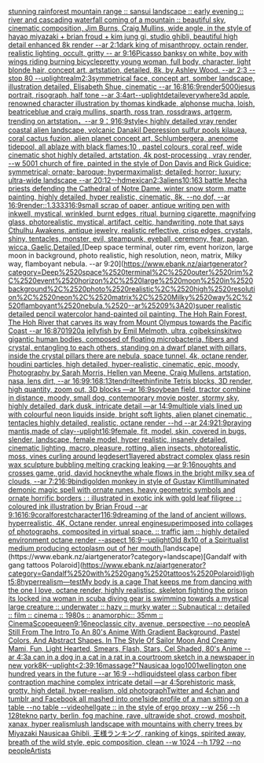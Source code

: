 [stunning rainforest mountain range :: sansui landscape :: early evening ::  river and cascading waterfall coming of a mountain ::  beautiful sky, cinematic composition, Jim Burns, Craig Mullins, wide angle, in the style of hayao miyazaki + brian froud + kim jung gi, studio ghibli, beautiful high detail enhanced 8k render --ar 2:1](https://www.ebank.nz/aiartgenerator?category=stunning%2520rainforest%2520mountain%2520range%2520%3A%3A%2520sansui%2520landscape%2520%3A%3A%2520early%2520evening%2520%3A%3A%2520%2520river%2520and%2520cascading%2520waterfall%2520coming%2520of%2520a%2520mountain%2520%3A%3A%2520%2520beautiful%2520sky%2C%2520cinematic%2520composition%2C%2520Jim%2520Burns%2C%2520Craig%2520Mullins%2C%2520wide%2520angle%2C%2520in%2520the%2520style%2520of%2520hayao%2520miyazaki%2520%2B%2520brian%2520froud%2520%2B%2520kim%2520jung%2520gi%2C%2520studio%2520ghibli%2C%2520beautiful%2520high%2520detail%2520enhanced%25208k%2520render%2520--ar%25202%3A1)[dark king of misanthropy, octain render, realistic lighting, occult, gritty -- ar 9:16](https://www.ebank.nz/aiartgenerator?category=dark%2520king%2520of%2520misanthropy%2C%2520octain%2520render%2C%2520realistic%2520lighting%2C%2520occult%2C%2520gritty%2520--%2520ar%25209%3A16)[Picasso banksy on white, boy with wings riding burning bicycle](https://www.ebank.nz/aiartgenerator?category=Picasso%2520banksy%2520on%2520white%2C%2520boy%2520with%2520wings%2520riding%2520burning%2520bicycle)[pretty young woman, full body, character, light blonde hair, concept art, artstation, detailed, 8k, by Ashley Wood. --ar 2:3 --stop 80 --uplight](https://www.ebank.nz/aiartgenerator?category=pretty%2520young%2520woman%2C%2520full%2520body%2C%2520character%2C%2520light%2520blonde%2520hair%2C%2520concept%2520art%2C%2520artstation%2C%2520detailed%2C%25208k%2C%2520by%2520Ashley%2520Wood.%2520--ar%25202%3A3%2520--stop%252080%2520--uplight)[realm](https://www.ebank.nz/aiartgenerator?category=realm)[2:3](https://www.ebank.nz/aiartgenerator?category=2%3A3)[symmetrical face, concept art, somber landscape, illustration detailed, Elisabeth Shue, cinematic --ar 16:8](https://www.ebank.nz/aiartgenerator?category=symmetrical%2520face%2C%2520concept%2520art%2C%2520somber%2520landscape%2C%2520illustration%2520detailed%2C%2520Elisabeth%2520Shue%2C%2520cinematic%2520--ar%252016%3A8)[16:9](https://www.ebank.nz/aiartgenerator?category=16%3A9)[render](https://www.ebank.nz/aiartgenerator?category=render)[5000](https://www.ebank.nz/aiartgenerator?category=5000)[jesus portrait, risograph, half tone --ar 3:4](https://www.ebank.nz/aiartgenerator?category=jesus%2520portrait%2C%2520risograph%2C%2520half%2520tone%2520--ar%25203%3A4)[art](https://www.ebank.nz/aiartgenerator?category=art)[--uplight](https://www.ebank.nz/aiartgenerator?category=--uplight)[detail](https://www.ebank.nz/aiartgenerator?category=detail)[everywhere](https://www.ebank.nz/aiartgenerator?category=everywhere)[3d apple, renowned character illustration by thomas kindkade, alphonse mucha, loish, beatriceblue and craig mullins, sparth, ross tran, rossdraws, artgerm, trending on artstation，--ar 9：9](https://www.ebank.nz/aiartgenerator?category=3d%2520apple%2C%2520renowned%2520character%2520illustration%2520by%2520thomas%2520kindkade%2C%2520alphonse%2520mucha%2C%2520loish%2C%2520beatriceblue%2520and%2520craig%2520mullins%2C%2520sparth%2C%2520ross%2520tran%2C%2520rossdraws%2C%2520artgerm%2C%2520trending%2520on%2520artstation%EF%BC%8C--ar%25209%EF%BC%9A9)[16:9](https://www.ebank.nz/aiartgenerator?category=16%3A9)[style](https://www.ebank.nz/aiartgenerator?category=style)[< highly detailed vray render coastal alien landscape, volcanic Danakil Depression sulfur pools kilauea, coral cactus fuzion, alien planet concept art, Schlumbergera, anenome tidepool, all ablaze with black flames:10 , pastel colours, coral reef, wide cinematic shot highly detailed, artstation, 4k post-processing , vray render, --w 500](https://www.ebank.nz/aiartgenerator?category=%3C%2520highly%2520detailed%2520vray%2520render%2520coastal%2520alien%2520landscape%2C%2520volcanic%2520Danakil%2520Depression%2520sulfur%2520pools%2520kilauea%2C%2520coral%2520cactus%2520fuzion%2C%2520alien%2520planet%2520concept%2520art%2C%2520Schlumbergera%2C%2520anenome%2520tidepool%2C%2520all%2520ablaze%2520with%2520black%2520flames%3A10%2520%2C%2520pastel%2520colours%2C%2520coral%2520reef%2C%2520wide%2520cinematic%2520shot%2520highly%2520detailed%2C%2520artstation%2C%25204k%2520post-processing%2520%2C%2520vray%2520render%2C%2520--w%2520500)[1 church of fire, painted in the style of Don Davis and Rick Guidice; symmetrical; ornate; baroque; hypermaximalist; detailed; horror; luxury; ultra-wide landscape --ar 20:12](https://www.ebank.nz/aiartgenerator?category=1%2520church%2520of%2520fire%2C%2520painted%2520in%2520the%2520style%2520of%2520Don%2520Davis%2520and%2520Rick%2520Guidice%3B%2520symmetrical%3B%2520ornate%3B%2520baroque%3B%2520hypermaximalist%3B%2520detailed%3B%2520horror%3B%2520luxury%3B%2520ultra-wide%2520landscape%2520--ar%252020%3A12)[--hd](https://www.ebank.nz/aiartgenerator?category=--hd)[mexican](https://www.ebank.nz/aiartgenerator?category=mexican)[2:3](https://www.ebank.nz/aiartgenerator?category=2%3A3)[aliens](https://www.ebank.nz/aiartgenerator?category=aliens)[10:16](https://www.ebank.nz/aiartgenerator?category=10%3A16)[3 battle Mecha priests defending the  Cathedral of Notre Dame, winter snow storm, matte painting, highly detailed, hyper realistic, cinematic, 8k, --no dof, --ar 16:9](https://www.ebank.nz/aiartgenerator?category=3%2520battle%2520Mecha%2520priests%2520defending%2520the%2520%2520Cathedral%2520of%2520Notre%2520Dame%2C%2520winter%2520snow%2520storm%2C%2520matte%2520painting%2C%2520highly%2520detailed%2C%2520hyper%2520realistic%2C%2520cinematic%2C%25208k%2C%2520--no%2520dof%2C%2520--ar%252016%3A9)[render::1.3333](https://www.ebank.nz/aiartgenerator?category=render%3A%3A1.3333)[16:9](https://www.ebank.nz/aiartgenerator?category=16%3A9)[small scrap of paper, antique writing pen with inkwell, mystical, wrinkled, burnt edges, ritual, burning cigarette, magnifying glass, photorealistic, mystical, artifact, celtic, handwriting, note that says Cthulhu Awakens, antique jewelry, realistic reflective, crisp edges, crystals, shiny, tentacles, monster, evil, steampunk, eyeball, ceremony, fear, pagan, wicca, Gaelic,](https://www.ebank.nz/aiartgenerator?category=small%2520scrap%2520of%2520paper%2C%2520antique%2520writing%2520pen%2520with%2520inkwell%2C%2520mystical%2C%2520wrinkled%2C%2520burnt%2520edges%2C%2520ritual%2C%2520burning%2520cigarette%2C%2520magnifying%2520glass%2C%2520photorealistic%2C%2520mystical%2C%2520artifact%2C%2520celtic%2C%2520handwriting%2C%2520note%2520that%2520says%2520Cthulhu%2520Awakens%2C%2520antique%2520jewelry%2C%2520realistic%2520reflective%2C%2520crisp%2520edges%2C%2520crystals%2C%2520shiny%2C%2520tentacles%2C%2520monster%2C%2520evil%2C%2520steampunk%2C%2520eyeball%2C%2520ceremony%2C%2520fear%2C%2520pagan%2C%2520wicca%2C%2520Gaelic%2C)[Detailed.](https://www.ebank.nz/aiartgenerator?category=Detailed.)[Deep space terminal, outer rim, event horizon, large moon in background, photo realistic, high resolution, neon, matrix, Milky way, flamboyant nebula. --ar 9:20](https://www.ebank.nz/aiartgenerator?category=Deep%2520space%2520terminal%2C%2520outer%2520rim%2C%2520event%2520horizon%2C%2520large%2520moon%2520in%2520background%2C%2520photo%2520realistic%2C%2520high%2520resolution%2C%2520neon%2C%2520matrix%2C%2520Milky%2520way%2C%2520flamboyant%2520nebula.%2520--ar%25209%3A20)[super realistic detailed pencil watercolor hand-painted oil painting, The Hoh Rain Forest, The Hoh River that carves its way from Mount Olympus towards the Pacific Coast --ar 16:8](https://www.ebank.nz/aiartgenerator?category=super%2520realistic%2520detailed%2520pencil%2520watercolor%2520hand-painted%2520oil%2520painting%2C%2520The%2520Hoh%2520Rain%2520Forest%2C%2520The%2520Hoh%2520River%2520that%2520carves%2520its%2520way%2520from%2520Mount%2520Olympus%2520towards%2520the%2520Pacific%2520Coast%2520--ar%252016%3A8)[70](https://www.ebank.nz/aiartgenerator?category=70)[1920](https://www.ebank.nz/aiartgenerator?category=1920)[a jellyfish by Emil Melmoth, ultra, cgi](https://www.ebank.nz/aiartgenerator?category=a%2520jellyfish%2520by%2520Emil%2520Melmoth%2C%2520ultra%2C%2520cgi)[beksinski](https://www.ebank.nz/aiartgenerator?category=beksinski)[two gigantic human bodies, composed of floating microbacteria, fibers and crystal, entangling to each others, standing on a dwarf planet with pillars, inside the crystal pillars there are nebula, space tunnel, 4k, octane render, houdini particles, high detailed, hyper-realistic, cinematic, epic, moody, Photography by Sarah Morris, Hellen van Meene, Craig Mullens, artstation, nasa, lens dirt, --ar 16:9](https://www.ebank.nz/aiartgenerator?category=two%2520gigantic%2520human%2520bodies%2C%2520composed%2520of%2520floating%2520microbacteria%2C%2520fibers%2520and%2520crystal%2C%2520entangling%2520to%2520each%2520others%2C%2520standing%2520on%2520a%2520dwarf%2520planet%2520with%2520pillars%2C%2520inside%2520the%2520crystal%2520pillars%2520there%2520are%2520nebula%2C%2520space%2520tunnel%2C%25204k%2C%2520octane%2520render%2C%2520houdini%2520particles%2C%2520high%2520detailed%2C%2520hyper-realistic%2C%2520cinematic%2C%2520epic%2C%2520moody%2C%2520Photography%2520by%2520Sarah%2520Morris%2C%2520Hellen%2520van%2520Meene%2C%2520Craig%2520Mullens%2C%2520artstation%2C%2520nasa%2C%2520lens%2520dirt%2C%2520--ar%252016%3A9)[9:16](https://www.ebank.nz/aiartgenerator?category=9%3A16)[8:13](https://www.ebank.nz/aiartgenerator?category=8%3A13)[tendril](https://www.ebank.nz/aiartgenerator?category=tendril)[teeth](https://www.ebank.nz/aiartgenerator?category=teeth)[infinite Tetris blocks, 3D render, high quantity, zoom out, 3D blocks —ar 16:9](https://www.ebank.nz/aiartgenerator?category=infinite%2520Tetris%2520blocks%2C%25203D%2520render%2C%2520high%2520quantity%2C%2520zoom%2520out%2C%25203D%2520blocks%2520%E2%80%94ar%252016%3A9)[soybean field, tractor combine in distance, moody, small dog, contemporary movie poster, stormy sky, highly detailed, dark dusk, intricate detail —ar 14:9](https://www.ebank.nz/aiartgenerator?category=soybean%2520field%2C%2520tractor%2520combine%2520in%2520distance%2C%2520moody%2C%2520small%2520dog%2C%2520contemporary%2520movie%2520poster%2C%2520stormy%2520sky%2C%2520highly%2520detailed%2C%2520dark%2520dusk%2C%2520intricate%2520detail%2520%E2%80%94ar%252014%3A9)[multiple vials lined up with colourful neon liquids inside, bright soft lights, alien planet cinematic, , tentacles highly detailed, realistic, octane render --hd --ar 24:9](https://www.ebank.nz/aiartgenerator?category=multiple%2520vials%2520lined%2520up%2520with%2520colourful%2520neon%2520liquids%2520inside%2C%2520bright%2520soft%2520lights%2C%2520alien%2520planet%2520cinematic%2C%2520%2C%2520tentacles%2520highly%2520detailed%2C%2520realistic%2C%2520octane%2520render%2520--hd%2520--ar%252024%3A9)[21:9](https://www.ebank.nz/aiartgenerator?category=21%3A9)[praying mantis,made of clay](https://www.ebank.nz/aiartgenerator?category=praying%2520mantis%2Cmade%2520of%2520clay)[--uplight](https://www.ebank.nz/aiartgenerator?category=--uplight)[16:9](https://www.ebank.nz/aiartgenerator?category=16%3A9)[female, fit, model, skin, covered in bugs, slender, landscape, female model, hyper realistic, insanely detailed, cinematic lighting, macro, pleasure, rotting, alien insects, photorealistic, moss, vines curling around leg](https://www.ebank.nz/aiartgenerator?category=female%2C%2520fit%2C%2520model%2C%2520skin%2C%2520covered%2520in%2520bugs%2C%2520slender%2C%2520landscape%2C%2520female%2520model%2C%2520hyper%2520realistic%2C%2520insanely%2520detailed%2C%2520cinematic%2520lighting%2C%2520macro%2C%2520pleasure%2C%2520rotting%2C%2520alien%2520insects%2C%2520photorealistic%2C%2520moss%2C%2520vines%2520curling%2520around%2520leg)[desert](https://www.ebank.nz/aiartgenerator?category=desert)[1](https://www.ebank.nz/aiartgenerator?category=1)[layered abstract complex glass resin wax sculpture bubbling melting cracking leaking —ar 9:16](https://www.ebank.nz/aiartgenerator?category=layered%2520abstract%2520complex%2520glass%2520resin%2520wax%2520sculpture%2520bubbling%2520melting%2520cracking%2520leaking%2520%E2%80%94ar%25209%3A16)[noughts and crosses game, grid, david hockney](https://www.ebank.nz/aiartgenerator?category=noughts%2520and%2520crosses%2520game%2C%2520grid%2C%2520david%2520hockney)[the whale flows in the bright milky sea of clouds, --ar 7:2](https://www.ebank.nz/aiartgenerator?category=the%2520whale%2520flows%2520in%2520the%2520bright%2520milky%2520sea%2520of%2520clouds%2C%2520--ar%25207%3A2)[16:9](https://www.ebank.nz/aiartgenerator?category=16%3A9)[bindi](https://www.ebank.nz/aiartgenerator?category=bindi)[golden monkey in style of Gustav Klimt](https://www.ebank.nz/aiartgenerator?category=golden%2520monkey%2520in%2520style%2520of%2520Gustav%2520Klimt)[Illuminated demonic magic spell with ornate runes, heavy geometric symbols and ornate horrific borders : : illustrated in exotic ink with gold leaf filigree : : coloured ink illustration by Brian Froud --ar 9:16](https://www.ebank.nz/aiartgenerator?category=Illuminated%2520demonic%2520magic%2520spell%2520with%2520ornate%2520runes%2C%2520heavy%2520geometric%2520symbols%2520and%2520ornate%2520horrific%2520borders%2520%3A%2520%3A%2520illustrated%2520in%2520exotic%2520ink%2520with%2520gold%2520leaf%2520filigree%2520%3A%2520%3A%2520coloured%2520ink%2520illustration%2520by%2520Brian%2520Froud%2520--ar%25209%3A16)[16:9](https://www.ebank.nz/aiartgenerator?category=16%3A9)[coral](https://www.ebank.nz/aiartgenerator?category=coral)[forest](https://www.ebank.nz/aiartgenerator?category=forest)[character](https://www.ebank.nz/aiartgenerator?category=character)[1](https://www.ebank.nz/aiartgenerator?category=1)[16:9](https://www.ebank.nz/aiartgenerator?category=16%3A9)[dreaming of the land of ancient willows, hyperrealistic, 4K, Octane render, unreal engine](https://www.ebank.nz/aiartgenerator?category=dreaming%2520of%2520the%2520land%2520of%2520ancient%2520willows%2C%2520hyperrealistic%2C%25204K%2C%2520Octane%2520render%2C%2520unreal%2520engine)[superimposed into collages of photographs, composited in virtual space. :: traffic jam :: highly detailed environment octane render --aspect 16:9](https://www.ebank.nz/aiartgenerator?category=superimposed%2520into%2520collages%2520of%2520photographs%2C%2520composited%2520in%2520virtual%2520space.%2520%3A%3A%2520traffic%2520jam%2520%3A%3A%2520highly%2520detailed%2520environment%2520octane%2520render%2520--aspect%252016%3A9)[--uplight](https://www.ebank.nz/aiartgenerator?category=--uplight)[Old 8x10 of a Spiritualist medium producing ectoplasm out of her mouth.](https://www.ebank.nz/aiartgenerator?category=Old%25208x10%2520of%2520a%2520Spiritualist%2520medium%2520producing%2520ectoplasm%2520out%2520of%2520her%2520mouth.)[landscape](https://www.ebank.nz/aiartgenerator?category=landscape)[Gandalf with gang tattoos Polaroid](https://www.ebank.nz/aiartgenerator?category=Gandalf%2520with%2520gang%2520tattoos%2520Polaroid)[light](https://www.ebank.nz/aiartgenerator?category=light)[5:8](https://www.ebank.nz/aiartgenerator?category=5%3A8)[hyperrealism](https://www.ebank.nz/aiartgenerator?category=hyperrealism)[—test](https://www.ebank.nz/aiartgenerator?category=%E2%80%94test)[My body is a cage That keeps me from dancing with the one I love, octane render, highly realistisc, skeleton fighting the prison its locked in](https://www.ebank.nz/aiartgenerator?category=My%2520body%2520is%2520a%2520cage%2520That%2520keeps%2520me%2520from%2520dancing%2520with%2520the%2520one%2520I%2520love%2C%2520octane%2520render%2C%2520highly%2520realistisc%2C%2520skeleton%2520fighting%2520the%2520prison%2520its%2520locked%2520in)[a woman in scuba diving gear is swimming towards a mystical large creature :: underwater :: hazy :: murky water :: Subnautical :: detailed :: film :: cinema :: 1980s :: anamorphic:: 35mm :: CinemaScope](https://www.ebank.nz/aiartgenerator?category=a%2520woman%2520in%2520scuba%2520diving%2520gear%2520is%2520swimming%2520towards%2520a%2520mystical%2520large%2520creature%2520%3A%3A%2520underwater%2520%3A%3A%2520hazy%2520%3A%3A%2520murky%2520water%2520%3A%3A%2520Subnautical%2520%3A%3A%2520detailed%2520%3A%3A%2520film%2520%3A%3A%2520cinema%2520%3A%3A%25201980s%2520%3A%3A%2520anamorphic%3A%3A%252035mm%2520%3A%3A%2520CinemaScope)[queen](https://www.ebank.nz/aiartgenerator?category=queen)[9:16](https://www.ebank.nz/aiartgenerator?category=9%3A16)[neoclassic city, avenue, perspective --no people](https://www.ebank.nz/aiartgenerator?category=neoclassic%2520city%2C%2520avenue%2C%2520perspective%2520--no%2520people)[A Still From The Intro To An 80's Anime With Gradient Background, Pastel Colors, And Abstract Shapes. In The Style Of Sailor Moon And Creamy Mami, Fun, Light Hearted, Smears, Flash, Stars, Cel Shaded, 80's Anime --ar 4:3](https://www.ebank.nz/aiartgenerator?category=A%2520Still%2520From%2520The%2520Intro%2520To%2520An%252080%27s%2520Anime%2520With%2520Gradient%2520Background%2C%2520Pastel%2520Colors%2C%2520And%2520Abstract%2520Shapes.%2520In%2520The%2520Style%2520Of%2520Sailor%2520Moon%2520And%2520Creamy%2520Mami%2C%2520Fun%2C%2520Light%2520Hearted%2C%2520Smears%2C%2520Flash%2C%2520Stars%2C%2520Cel%2520Shaded%2C%252080%27s%2520Anime%2520--ar%25204%3A3)[a can in a dog in a cat in a rat in a courtroom sketch in a newspaper in new york](https://www.ebank.nz/aiartgenerator?category=a%2520can%2520in%2520a%2520dog%2520in%2520a%2520cat%2520in%2520a%2520rat%2520in%2520a%2520courtroom%2520sketch%2520in%2520a%2520newspaper%2520in%2520new%2520york)[8K](https://www.ebank.nz/aiartgenerator?category=8K)[--uplight](https://www.ebank.nz/aiartgenerator?category=--uplight)[<2:3](https://www.ebank.nz/aiartgenerator?category=%3C2%3A3)[9:16](https://www.ebank.nz/aiartgenerator?category=9%3A16)[massage?"](https://www.ebank.nz/aiartgenerator?category=massage%3F%22)[Nausicaa logo](https://www.ebank.nz/aiartgenerator?category=Nausicaa%2520logo)[100](https://www.ebank.nz/aiartgenerator?category=100)[1](https://www.ebank.nz/aiartgenerator?category=1)[wellington one hundred years in the future --ar 16:9 --hd](https://www.ebank.nz/aiartgenerator?category=wellington%2520one%2520hundred%2520years%2520in%2520the%2520future%2520--ar%252016%3A9%2520--hd)[liquid](https://www.ebank.nz/aiartgenerator?category=liquid)[steel glass carbon fiber contraption machine complex intricate detail —ar 4:5](https://www.ebank.nz/aiartgenerator?category=steel%2520glass%2520carbon%2520fiber%2520contraption%2520machine%2520complex%2520intricate%2520detail%2520%E2%80%94ar%25204%3A5)[prehistoric mask, grotty, high detail, hyper-realism, old photograph](https://www.ebank.nz/aiartgenerator?category=prehistoric%2520mask%2C%2520grotty%2C%2520high%2520detail%2C%2520hyper-realism%2C%2520old%2520photograph)[Twitter and 4chan and tumblr and Facebook all mashed into one](https://www.ebank.nz/aiartgenerator?category=Twitter%2520and%25204chan%2520and%2520tumblr%2520and%2520Facebook%2520all%2520mashed%2520into%2520one)[1](https://www.ebank.nz/aiartgenerator?category=1)[side profile of a man sitting on a table --no table --video](https://www.ebank.nz/aiartgenerator?category=side%2520profile%2520of%2520a%2520man%2520sitting%2520on%2520a%2520table%2520--no%2520table%2520--video)[hellgate :: in the style of ergo proxy --w 256 --h 128](https://www.ebank.nz/aiartgenerator?category=hellgate%2520%3A%3A%2520in%2520the%2520style%2520of%2520ergo%2520proxy%2520--w%2520256%2520--h%2520128)[tekno party, berlin, fog machine, rave, ultrawide shot, crowd, moshpit, xanax, hyper realism](https://www.ebank.nz/aiartgenerator?category=tekno%2520party%2C%2520berlin%2C%2520fog%2520machine%2C%2520rave%2C%2520ultrawide%2520shot%2C%2520crowd%2C%2520moshpit%2C%2520xanax%2C%2520hyper%2520realism)[lush landscape with mountains with cherry trees by Miyazaki Nausicaa Ghibli, 王様ランキング, ranking of kings, spirited away, breath of the wild style, epic composition, clean  --w 1024 --h 1792 --no people](https://www.ebank.nz/aiartgenerator?category=lush%2520landscape%2520with%2520mountains%2520with%2520cherry%2520trees%2520by%2520Miyazaki%2520Nausicaa%2520Ghibli%2C%2520%E7%8E%8B%E6%A7%98%E3%83%A9%E3%83%B3%E3%82%AD%E3%83%B3%E3%82%B0%2C%2520ranking%2520of%2520kings%2C%2520spirited%2520away%2C%2520breath%2520of%2520the%2520wild%2520style%2C%2520epic%2520composition%2C%2520clean%2520%2520--w%25201024%2520--h%25201792%2520--no%2520people)[Artists](https://www.ebank.nz/aiartgenerator?category=Artists)